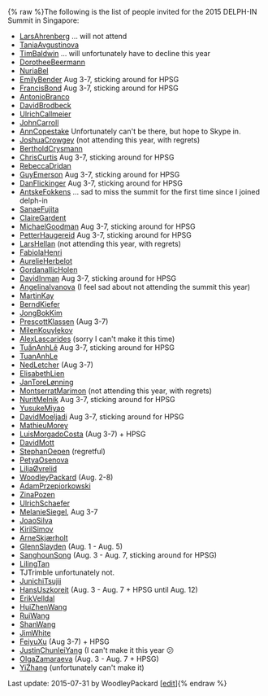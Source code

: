 {% raw %}The following is the list of people invited for the 2015 DELPH-IN Summit
in Singapore:

- [LarsAhrenberg](/LarsAhrenberg) ... will not attend
- [TaniaAvgustinova](https://delph-in.github.io/docs/garage/TaniaAvgustinova)
- [TimBaldwin](https://delph-in.github.io/docs/garage/TimBaldwin) ... will unfortunately have to decline this
year
- [DorotheeBeermann](/DorotheeBeermann)
- [NuriaBel](/NuriaBel)
- [EmilyBender](https://delph-in.github.io/docs/garage/EmilyBender) Aug 3-7, sticking around for HPSG
- [FrancisBond](https://delph-in.github.io/docs/garage/FrancisBond) Aug 3-7, sticking around for HPSG
- [AntonioBranco](https://delph-in.github.io/docs/garage/AntonioBranco)
- [DavidBrodbeck](/DavidBrodbeck)
- [UlrichCallmeier](/UlrichCallmeier)
- [JohnCarroll](https://delph-in.github.io/docs/garage/JohnCarroll)
- [AnnCopestake](https://delph-in.github.io/docs/garage/AnnCopestake) Unfortunately can't be there, but hope
to Skype in.
- [JoshuaCrowgey](https://delph-in.github.io/docs/garage/JoshuaCrowgey) (not attending this year, with
regrets)
- [BertholdCrysmann](https://delph-in.github.io/docs/garage/BertholdCrysmann)
- [ChrisCurtis](https://delph-in.github.io/docs/garage/ChrisCurtis) Aug 3-7, sticking around for HPSG
- [RebeccaDridan](https://delph-in.github.io/docs/garage/RebeccaDridan)
- [GuyEmerson](https://delph-in.github.io/docs/garage/GuyEmerson) Aug 3-7, sticking around for HPSG
- [DanFlickinger](https://delph-in.github.io/docs/garage/DanFlickinger) Aug 3-7, sticking around for HPSG
- [AntskeFokkens](https://delph-in.github.io/docs/garage/AntskeFokkens) ... sad to miss the summit for the
first time since I joined delph-in
- [SanaeFujita](/SanaeFujita)
- [ClaireGardent](/ClaireGardent)
- [MichaelGoodman](https://delph-in.github.io/docs/garage/MichaelGoodman) Aug 3-7, sticking around for HPSG
- [PetterHaugereid](https://delph-in.github.io/docs/garage/PetterHaugereid) Aug 3-7, sticking around for HPSG
- [LarsHellan](/LarsHellan) (not attending this year, with regrets)
- [FabiolaHenri](/FabiolaHenri)
- [AurelieHerbelot](/AurelieHerbelot)
- [GordanaIlicHolen](/GordanaIlicHolen)
- [DavidInman](/DavidInman) Aug 3-7, sticking around for HPSG
- [AngelinaIvanova](https://delph-in.github.io/docs/garage/AngelinaIvanova) (I feel sad about not attending
the summit this year)
- [MartinKay](/MartinKay)
- [BerndKiefer](https://delph-in.github.io/docs/garage/BerndKiefer)
- [JongBokKim](https://delph-in.github.io/docs/garage/JongBokKim)
- [PrescottKlassen](/PrescottKlassen) (Aug 3-7)
- [MilenKouylekov](/MilenKouylekov)
- [AlexLascarides](https://delph-in.github.io/docs/garage/AlexLascarides) (sorry I can't make it this time)
- [TuấnAnhLê](/Tu%E1%BA%A5nAnhL%C3%AA) Aug 3-7, sticking around for
HPSG
- [TuanAnhLe](https://delph-in.github.io/docs/garage/TuanAnhLe)
- [NedLetcher](https://delph-in.github.io/docs/garage/NedLetcher) (Aug 3-7)
- [ElisabethLien](/ElisabethLien)
- [JanToreLønning](/JanToreL%C3%B8nning)
- [MontserratMarimon](/MontserratMarimon) (not attending this year,
with regrets)
- [NuritMelnik](https://delph-in.github.io/docs/garage/NuritMelnik) Aug 3-7, sticking around for HPSG
- [YusukeMiyao](/YusukeMiyao)
- [DavidMoeljadi](https://delph-in.github.io/docs/garage/DavidMoeljadi) Aug 3-7, sticking around for HPSG
- [MathieuMorey](/MathieuMorey)
- [LuisMorgadoCosta](https://delph-in.github.io/docs/garage/LuisMorgadoCosta) (Aug 3-7) + HPSG
- [DavidMott](https://delph-in.github.io/docs/garage/DavidMott)
- [StephanOepen](https://delph-in.github.io/docs/garage/StephanOepen) (regretful)
- [PetyaOsenova](https://delph-in.github.io/docs/garage/PetyaOsenova)
- [LiljaØvrelid](/Lilja%C3%98vrelid)
- [WoodleyPackard](/WoodleyPackard) (Aug. 2-8)
- [AdamPrzepiorkowski](/AdamPrzepiorkowski)
- [ZinaPozen](https://delph-in.github.io/docs/garage/ZinaPozen)
- [UlrichSchaefer](https://delph-in.github.io/docs/garage/UlrichSchaefer)
- [MelanieSiegel](/MelanieSiegel), Aug 3-7
- [JoaoSilva](https://delph-in.github.io/docs/garage/JoaoSilva)
- [KirilSimov](/KirilSimov)
- [ArneSkjærholt](/ArneSkj%C3%A6rholt)
- [GlennSlayden](https://delph-in.github.io/docs/garage/GlennSlayden) (Aug. 1 - Aug. 5)
- [SanghounSong](https://delph-in.github.io/docs/garage/SanghounSong) (Aug. 3 - Aug. 7, sticking around for
HPSG)
- [LilingTan](https://delph-in.github.io/docs/garage/LilingTan)
- TJTrimble unfortunately not.
- [JunichiTsujii](/JunichiTsujii)
- [HansUszkoreit](https://delph-in.github.io/docs/garage/HansUszkoreit) (Aug. 3 - Aug. 7 + HPSG until
Aug. 12)
- [ErikVelldal](https://delph-in.github.io/docs/garage/ErikVelldal)
- [HuiZhenWang](https://delph-in.github.io/docs/garage/HuiZhenWang)
- [RuiWang](/RuiWang)
- [ShanWang](https://delph-in.github.io/docs/garage/ShanWang)
- [JimWhite](https://delph-in.github.io/docs/garage/JimWhite)
- [FeiyuXu](https://delph-in.github.io/docs/garage/FeiyuXu) (Aug 3-7) + HPSG
- [JustinChunleiYang](https://delph-in.github.io/docs/garage/JustinChunleiYang) (I can't make it this year
:confused:
- [OlgaZamaraeva](https://delph-in.github.io/docs/garage/OlgaZamaraeva) (Aug. 3 - Aug. 7 + HPSG)
- [YiZhang](https://delph-in.github.io/docs/garage/YiZhang) (unfortunately can't make it)

Last update: 2015-07-31 by WoodleyPackard [[edit](https://github.com/delph-in/docs/wiki/SingaporeParticipants/_edit)]{% endraw %}